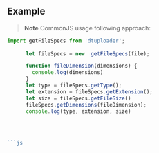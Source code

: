 ## Example

> **Note** CommonJS usage
>following approach:

```js
import getFileSpecs from 'dtuploader';
 
      let fileSpecs = new  getFileSpecs(file);

      function fileDimension(dimensions) {
        console.log(dimensions)
      }
      let type = fileSpecs.getType();
      let extension = fileSpecs.getExtension();
      let size = fileSpecs.getFileSize()
      fileSpecs.getDimensions(fileDimension);
      console.log(type, extension, size)
 
 
 

```js